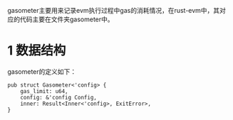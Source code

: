 
gasometer主要用来记录evm执行过程中gas的消耗情况，在rust-evm中，其对应的代码主要在文件夹gasometer中。

# 1 数据结构
gasometer的定义如下：
```
pub struct Gasometer<'config> {
	gas_limit: u64,
	config: &'config Config,
	inner: Result<Inner<'config>, ExitError>,
}
```

